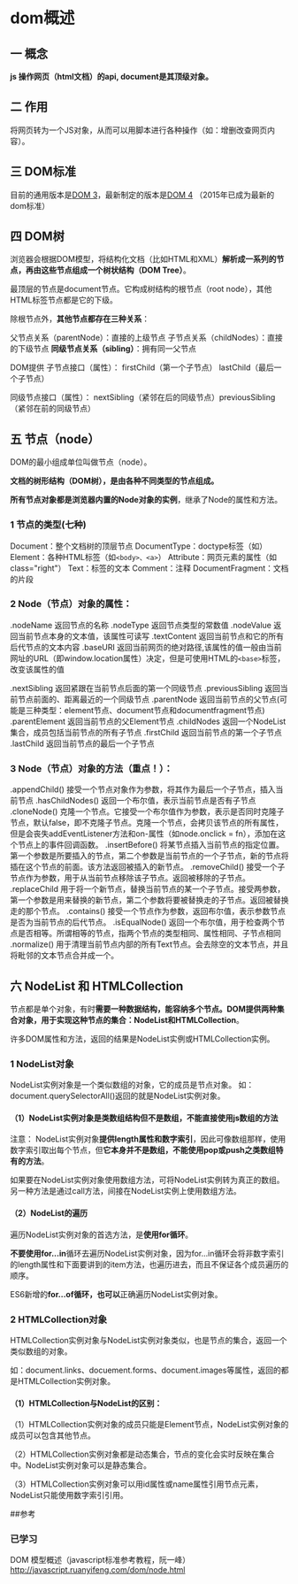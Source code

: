 # dom概述

## 一 概念
**js 操作网页（html文档）的api, document是其顶级对象。**

## 二 作用
将网页转为一个JS对象，从而可以用脚本进行各种操作（如：增删改查网页内容）。

## 三 DOM标准
目前的通用版本是[DOM 3](https://www.w3.org/TR/2004/REC-DOM-Level-3-Core-20040407/core.html)，最新制定的版本是[DOM 4](https://www.w3.org/TR/dom/) （2015年已成为最新的dom标准）

## 四 DOM树
浏览器会根据DOM模型，将结构化文档（比如HTML和XML）**解析成一系列的节点，再由这些节点组成一个树状结构（DOM Tree）**。

最顶层的节点是document节点。它构成树结构的根节点（root node），其他HTML标签节点都是它的下级。

除根节点外，**其他节点都存在三种关系**：

父节点关系（parentNode）：直接的上级节点
子节点关系（childNodes）：直接的下级节点
**同级节点关系（sibling）**：拥有同一父节点

DOM提供
子节点接口（属性）：
firstChild（第一个子节点）
lastChild（最后一个子节点）

同级节点接口（属性）：
nextSibling（紧邻在后的同级节点）previousSibling（紧邻在前的同级节点）

## 五 节点（node）
DOM的最小组成单位叫做节点（node）。

**文档的树形结构（DOM树），是由各种不同类型的节点组成。**

**所有节点对象都是浏览器内置的Node对象的实例**，继承了Node的属性和方法。

### 1 节点的类型(七种)

Document：整个文档树的顶层节点
DocumentType：doctype标签（如<!DOCTYPE html>）
Element：各种HTML标签（如`<body>、<a>`）
Attribute：网页元素的属性（如class="right"）
Text：标签的文本
Comment：注释
DocumentFragment：文档的片段

### 2 Node（节点）对象的属性：
.nodeName 返回节点的名称
.nodeType 返回节点类型的常数值
.nodeValue 返回当前节点本身的文本值，该属性可读写
.textContent 返回当前节点和它的所有后代节点的文本内容
.baseURI 返回当前网页的绝对路径,该属性的值一般由当前网址的URL（即window.location属性）决定，但是可使用HTML的`<base>`标签，改变该属性的值

.nextSibling 返回紧跟在当前节点后面的第一个同级节点
.previousSibling 返回当前节点前面的、距离最近的一个同级节点
.parentNode 返回当前节点的父节点(可能是三种类型：element节点、document节点和documentfragment节点)
.parentElement 返回当前节点的父Element节点
.childNodes 返回一个NodeList集合，成员包括当前节点的所有子节点
.firstChild 返回当前节点的第一个子节点
.lastChild 返回当前节点的最后一个子节点

### 3 Node（节点）对象的方法（重点！）：
.appendChild() 接受一个节点对象作为参数，将其作为最后一个子节点，插入当前节点
.hasChildNodes() 返回一个布尔值，表示当前节点是否有子节点
.cloneNode() 克隆一个节点。它接受一个布尔值作为参数，表示是否同时克隆子节点，默认false，即不克隆子节点。克隆一个节点，会拷贝该节点的所有属性，但是会丧失addEventListener方法和on-属性（如node.onclick = fn），添加在这个节点上的事件回调函数。
.insertBefore() 将某节点插入当前节点的指定位置。第一个参数是所要插入的节点，第二个参数是当前节点的一个子节点，新的节点将插在这个节点的前面。该方法返回被插入的新节点。
.removeChild() 接受一个子节点作为参数，用于从当前节点移除该子节点。返回被移除的子节点。
.replaceChild 用于将一个新节点，替换当前节点的某一个子节点。接受两参数，第一个参数是用来替换的新节点，第二个参数将要被替换走的子节点。返回被替换走的那个节点。
.contains() 接受一个节点作为参数，返回布尔值，表示参数节点是否为当前节点的后代节点。
.isEqualNode() 返回一个布尔值，用于检查两个节点是否相等。所谓相等的节点，指两个节点的类型相同、属性相同、子节点相同
.normalize() 用于清理当前节点内部的所有Text节点。会去除空的文本节点，并且将毗邻的文本节点合并成一个。

## 六 NodeList 和 HTMLCollection

节点都是单个对象，有时**需要一种数据结构，能容纳多个节点。DOM提供两种集合对象，用于实现这种节点的集合：NodeList和HTMLCollection**。

许多DOM属性和方法，返回的结果是NodeList实例或HTMLCollection实例。

### 1 NodeList对象
NodeList实例对象是一个类似数组的对象，它的成员是节点对象。
如：document.querySelectorAll()返回的就是NodeList实例对象。

#### （1）NodeList实例对象是类数组结构但不是数组，不能**直接**使用js数组的方法

注意：
NodeList实例对象**提供length属性和数字索引**，因此可像数组那样，使用数字索引取出每个节点，但**它本身并不是数组，不能使用pop或push之类数组特有的方法**。

如果要在NodeList实例对象使用数组方法，可将NodeList实例转为真正的数组。另一种方法是通过call方法，间接在NodeList实例上使用数组方法。

#### （2）NodeList的遍历
遍历NodeList实例对象的首选方法，是**使用for循环**。

**不要使用for...in**循环去遍历NodeList实例对象，因为for...in循环会将非数字索引的length属性和下面要讲到的item方法，也遍历进去，而且不保证各个成员遍历的顺序。

ES6新增的**for...of循环，也可以**正确遍历NodeList实例对象。

### 2 HTMLCollection对象
HTMLCollection实例对象与NodeList实例对象类似，也是节点的集合，返回一个类似数组的对象。

如：document.links、docuement.forms、document.images等属性，返回的都是HTMLCollection实例对象。

#### （1）HTMLCollection与NodeList的区别：

（1）HTMLCollection实例对象的成员只能是Element节点，NodeList实例对象的成员可以包含其他节点。

（2）HTMLCollection实例对象都是动态集合，节点的变化会实时反映在集合中。NodeList实例对象可以是静态集合。

（3）HTMLCollection实例对象可以用id属性或name属性引用节点元素，NodeList只能使用数字索引引用。


##参考
### 已学习
DOM 模型概述（javascript标准参考教程，阮一峰）
http://javascript.ruanyifeng.com/dom/node.html














